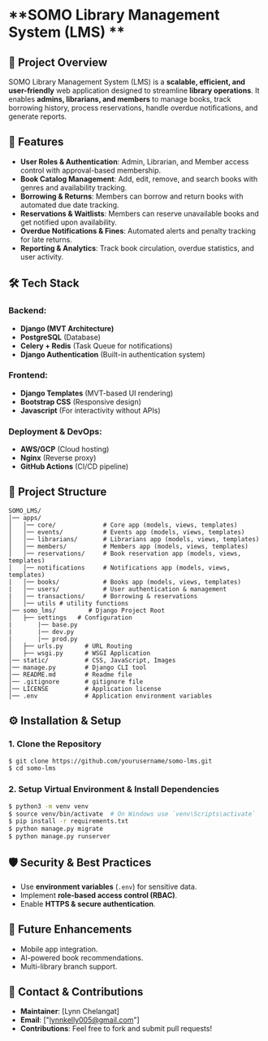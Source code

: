 # **SOMO Library Management System (LMS) **

## **📌 Project Overview**
SOMO Library Management System (LMS) is a **scalable, efficient, and user-friendly** web application designed to streamline **library operations**. It enables **admins, librarians, and members** to manage books, track borrowing history, process reservations, handle overdue notifications, and generate reports.

## **🚀 Features**
- **User Roles & Authentication**: Admin, Librarian, and Member access control with approval-based membership.
- **Book Catalog Management**: Add, edit, remove, and search books with genres and availability tracking.
- **Borrowing & Returns**: Members can borrow and return books with automated due date tracking.
- **Reservations & Waitlists**: Members can reserve unavailable books and get notified upon availability.
- **Overdue Notifications & Fines**: Automated alerts and penalty tracking for late returns.
- **Reporting & Analytics**: Track book circulation, overdue statistics, and user activity.

## **🛠️ Tech Stack**
### **Backend:**
- **Django (MVT Architecture)**
- **PostgreSQL** (Database)
- **Celery + Redis** (Task Queue for notifications)
- **Django Authentication** (Built-in authentication system)

### **Frontend:**
- **Django Templates** (MVT-based UI rendering)
- **Bootstrap CSS** (Responsive design)
- **Javascript** (For interactivity without APIs)

### **Deployment & DevOps:**
- **AWS/GCP** (Cloud hosting)
- **Nginx** (Reverse proxy)
- **GitHub Actions** (CI/CD pipeline)

## **📂 Project Structure**
```
SOMO_LMS/
│── apps/
│   │── core/             # Core app (models, views, templates)
│   │── events/           # Events app (models, views, templates)
│   │── librarians/       # Librarians app (models, views, templates)
│   │── members/          # Members app (models, views, templates)
│   │── reservations/     # Book reservation app (models, views, templates)
│   │── notifications     # Notifications app (models, views, templates)
|   │── books/            # Books app (models, views, templates)
|   │── users/            # User authentication & management
|   │── transactions/     # Borrowing & reservations
│   │── utils # utility functions
│── somo_lms/         # Django Project Root
│   ├── settings   # Configuration
|       |── base.py
|       |── dev.py
|       |── prod.py
│   ├── urls.py      # URL Routing
│   ├── wsgi.py      # WSGI Application
│── static/          # CSS, JavaScript, Images
│── manage.py        # Django CLI tool
│── README.md        # Readme file
│── .gitignore       # gitignore file
│── LICENSE          # Application license
│── .env             # Application environment variables
```

## **⚙️ Installation & Setup**
### **1. Clone the Repository**
```bash
$ git clone https://github.com/yourusername/somo-lms.git
$ cd somo-lms
```
### **2. Setup Virtual Environment & Install Dependencies**
```bash
$ python3 -m venv venv
$ source venv/bin/activate  # On Windows use `venv\Scripts\activate`
$ pip install -r requirements.txt
$ python manage.py migrate
$ python manage.py runserver
```

## **🛡️ Security & Best Practices**
- Use **environment variables** (`.env`) for sensitive data.
- Implement **role-based access control (RBAC)**.
- Enable **HTTPS & secure authentication**.

## **📌 Future Enhancements**
- Mobile app integration.
- AI-powered book recommendations.
- Multi-library branch support.

## **📧 Contact & Contributions**
- **Maintainer**: [Lynn Chelangat]
- **Email**: ["lynnkelly005@gmail.com"]
- **Contributions**: Feel free to fork and submit pull requests!
